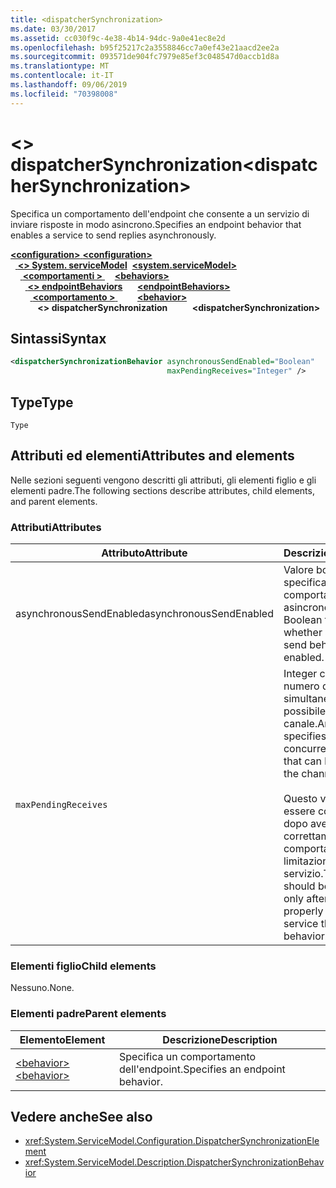 ```yaml
---
title: <dispatcherSynchronization>
ms.date: 03/30/2017
ms.assetid: cc030f9c-4e38-4b14-94dc-9a0e41ec8e2d
ms.openlocfilehash: b95f25217c2a3558846cc7a0ef43e21aacd2ee2a
ms.sourcegitcommit: 093571de904fc7979e85ef3c048547d0accb1d8a
ms.translationtype: MT
ms.contentlocale: it-IT
ms.lasthandoff: 09/06/2019
ms.locfileid: "70398008"
---
```

# <a name="dispatchersynchronization"></a><span data-ttu-id="286fe-101">\<> dispatcherSynchronization</span><span class="sxs-lookup"><span data-stu-id="286fe-101">\<dispatcherSynchronization></span></span>
  
<span data-ttu-id="286fe-102">Specifica un comportamento dell'endpoint che consente a un servizio di inviare risposte in modo asincrono.</span><span class="sxs-lookup"><span data-stu-id="286fe-102">Specifies an endpoint behavior that enables a service to send replies asynchronously.</span></span>  
  
<span data-ttu-id="286fe-103">[ **\<configuration>** ](../configuration-element.md)</span><span class="sxs-lookup"><span data-stu-id="286fe-103">[**\<configuration>**](../configuration-element.md)</span></span>\
<span data-ttu-id="286fe-104">&nbsp;&nbsp;[ **\<> System. serviceModel**](system-servicemodel.md)</span><span class="sxs-lookup"><span data-stu-id="286fe-104">&nbsp;&nbsp;[**\<system.serviceModel>**](system-servicemodel.md)</span></span>\
<span data-ttu-id="286fe-105">&nbsp;&nbsp;&nbsp;&nbsp;[ **\<comportamenti >** ](behaviors.md)</span><span class="sxs-lookup"><span data-stu-id="286fe-105">&nbsp;&nbsp;&nbsp;&nbsp;[**\<behaviors>**](behaviors.md)</span></span>\
<span data-ttu-id="286fe-106">&nbsp;&nbsp;&nbsp;&nbsp;&nbsp;&nbsp;[ **\<> endpointBehaviors**](endpointbehaviors.md)</span><span class="sxs-lookup"><span data-stu-id="286fe-106">&nbsp;&nbsp;&nbsp;&nbsp;&nbsp;&nbsp;[**\<endpointBehaviors>**](endpointbehaviors.md)</span></span>\
<span data-ttu-id="286fe-107">&nbsp;&nbsp;&nbsp;&nbsp;&nbsp;&nbsp;&nbsp;&nbsp;[ **\<comportamento >** ](behavior-of-endpointbehaviors.md)</span><span class="sxs-lookup"><span data-stu-id="286fe-107">&nbsp;&nbsp;&nbsp;&nbsp;&nbsp;&nbsp;&nbsp;&nbsp;[**\<behavior>**](behavior-of-endpointbehaviors.md)</span></span>\
<span data-ttu-id="286fe-108">&nbsp;&nbsp;&nbsp;&nbsp;&nbsp;&nbsp;&nbsp;&nbsp;&nbsp;&nbsp; **\<> dispatcherSynchronization**</span><span class="sxs-lookup"><span data-stu-id="286fe-108">&nbsp;&nbsp;&nbsp;&nbsp;&nbsp;&nbsp;&nbsp;&nbsp;&nbsp;&nbsp;**\<dispatcherSynchronization>**</span></span>  
  
## <a name="syntax"></a><span data-ttu-id="286fe-109">Sintassi</span><span class="sxs-lookup"><span data-stu-id="286fe-109">Syntax</span></span>  
  
```xml  
<dispatcherSynchronizationBehavior asynchronousSendEnabled="Boolean"
                                   maxPendingReceives="Integer" />
```  
  
## <a name="type"></a><span data-ttu-id="286fe-110">Type</span><span class="sxs-lookup"><span data-stu-id="286fe-110">Type</span></span>  
  
`Type`  
  
## <a name="attributes-and-elements"></a><span data-ttu-id="286fe-111">Attributi ed elementi</span><span class="sxs-lookup"><span data-stu-id="286fe-111">Attributes and elements</span></span>  
  
<span data-ttu-id="286fe-112">Nelle sezioni seguenti vengono descritti gli attributi, gli elementi figlio e gli elementi padre.</span><span class="sxs-lookup"><span data-stu-id="286fe-112">The following sections describe attributes, child elements, and parent elements.</span></span>  
  
### <a name="attributes"></a><span data-ttu-id="286fe-113">Attributi</span><span class="sxs-lookup"><span data-stu-id="286fe-113">Attributes</span></span>

| <span data-ttu-id="286fe-114">Attributo</span><span class="sxs-lookup"><span data-stu-id="286fe-114">Attribute</span></span>               | <span data-ttu-id="286fe-115">Descrizione</span><span class="sxs-lookup"><span data-stu-id="286fe-115">Description</span></span>       |
| ----------------------- | ----------------- |
| <span data-ttu-id="286fe-116">asynchronousSendEnabled</span><span class="sxs-lookup"><span data-stu-id="286fe-116">asynchronousSendEnabled</span></span> | <span data-ttu-id="286fe-117">Valore booleano che specifica se il comportamento di invio asincrono è abilitato.</span><span class="sxs-lookup"><span data-stu-id="286fe-117">A Boolean that specifies whether asynchronous send behavior is enabled.</span></span> |
| `maxPendingReceives`    | <span data-ttu-id="286fe-118">Integer che specifica il numero di ricezioni simultanee che è possibile inviare sul canale.</span><span class="sxs-lookup"><span data-stu-id="286fe-118">An integer that specifies the number of concurrent receives that can be issued on the channel.</span></span><br /><br /> <span data-ttu-id="286fe-119">Questo valore deve essere configurato solo dopo aver configurato correttamente il comportamento di limitazione del servizio.</span><span class="sxs-lookup"><span data-stu-id="286fe-119">This value should be configured only after you have properly configured service throttling behavior.</span></span> |

### <a name="child-elements"></a><span data-ttu-id="286fe-120">Elementi figlio</span><span class="sxs-lookup"><span data-stu-id="286fe-120">Child elements</span></span>

<span data-ttu-id="286fe-121">Nessuno.</span><span class="sxs-lookup"><span data-stu-id="286fe-121">None.</span></span>

### <a name="parent-elements"></a><span data-ttu-id="286fe-122">Elementi padre</span><span class="sxs-lookup"><span data-stu-id="286fe-122">Parent elements</span></span>

| <span data-ttu-id="286fe-123">Elemento</span><span class="sxs-lookup"><span data-stu-id="286fe-123">Element</span></span> | <span data-ttu-id="286fe-124">Descrizione</span><span class="sxs-lookup"><span data-stu-id="286fe-124">Description</span></span> |  
| ------- | ----------- |  
| [<span data-ttu-id="286fe-125">\<behavior></span><span class="sxs-lookup"><span data-stu-id="286fe-125">\<behavior></span></span>](behavior-of-endpointbehaviors.md)|<span data-ttu-id="286fe-126">Specifica un comportamento dell'endpoint.</span><span class="sxs-lookup"><span data-stu-id="286fe-126">Specifies an endpoint behavior.</span></span> |

## <a name="see-also"></a><span data-ttu-id="286fe-127">Vedere anche</span><span class="sxs-lookup"><span data-stu-id="286fe-127">See also</span></span>

- <xref:System.ServiceModel.Configuration.DispatcherSynchronizationElement>
- <xref:System.ServiceModel.Description.DispatcherSynchronizationBehavior>

